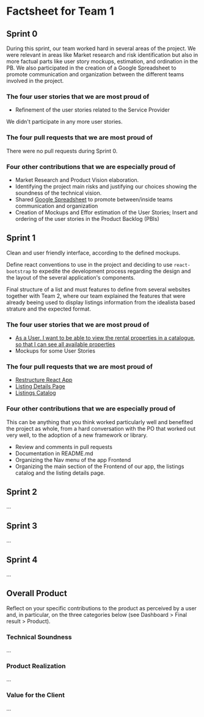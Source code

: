 # Factsheet for Team 1

## Sprint 0

During this sprint, our team worked hard in several areas of the project. We were relevant in areas like Market research and risk identification but also in more factual parts like user story mockups, estimation, and ordination in the PB. We also participated in the creation of a Google Spreadsheet to promote communication and organization between the different teams involved in the project.

### The four user stories that we are most proud of

- Refinement of the user stories related to the Service Provider

We didn't participate in any more user stories.

### The four pull requests that we are most proud of

There were no pull requests during Sprint 0.

### Four other contributions that we are especially proud of

- Market Research and Product Vision elaboration.
- Identifying the project main risks and justifying our choices showing the soundness of the technical vision.
- Shared [Google Spreadsheet](https://docs.google.com/spreadsheets/d/12-TqostcRgZ4Utd63FHXF8R2RWtocwdAFs32cudrV6E/edit?usp=sharing) to promote between/inside teams communication and organization
- Creation of Mockups and Effor estimation of the User Stories; Insert and ordering of the user stories in the Product Backlog (PBIs)

## Sprint 1

Clean and user friendly interface, according to the defined mockups.

Define react conventions to use in the project and deciding to use `react-bootstrap` to expedite the development process regarding the design and the layout of the several application's components.

Final structure of a list and must features to define from several websites together with Team 2, where our team explained the features that were already beeing used to display listings information from the idealista based strature and the expected format.

### The four user stories that we are most proud of

- [As a User, I want to be able to view the rental properties in a catalogue, so that I can see all available properties](https://github.com/FEUP-MEIC-DS-2022-1MEIC06/DS/issues/7)
- Mockups for some User Stories

### The four pull requests that we are most proud of

- [Restructure React App](https://github.com/FEUP-MEIC-DS-2022-1MEIC06/DS/pull/6)
- [Listing Details Page](https://github.com/FEUP-MEIC-DS-2022-1MEIC06/DS/pull/12)
- [Listings Catalog ](https://github.com/FEUP-MEIC-DS-2022-1MEIC06/DS/pull/21)

### Four other contributions that we are especially proud of

This can be anything that you think worked particularly well and benefited the project as whole, from a hard conversation with the PO that worked out very well, to the adoption of a new framework or library.

- Review and comments in pull requests
- Documentation in README.md
- Organizing the Nav menu of the app Frontend
- Organizing the main section of the Frontend of our app, the listings catalog and the listing details page.

## Sprint 2

...

## Sprint 3

...

## Sprint 4

...

## Overall Product

Reflect on your specific contributions to the product as perceived by a user and, in particular, on the three categories below (see Dashboard > Final result > Product).

### Technical Soundness

...

### Product Realization

...

### Value for the Client

...
